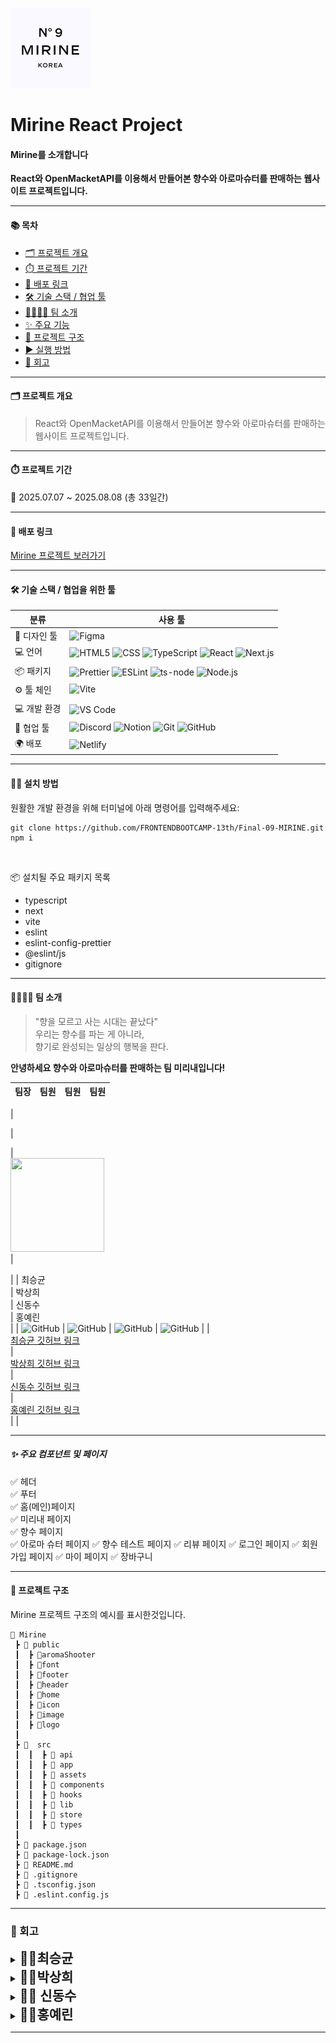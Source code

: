 ![Mirine](readme_logo.png)

# Mirine React Project

#### Mirine를 소개합니다

**React와 OpenMacketAPI를 이용해서 만들어본 향수와 아로마슈터를 판매하는 웹사이트 프로젝트입니다.**

---

#### 📚 목차

- [🗂️ 프로젝트 개요](#프로젝트-개요)
- [⏱️ 프로젝트 기간](#프로젝트-기간)
- [🚀 배포 링크](#배포-링크)
- [🛠️ 기술 스택 / 협업 툴](#기술-스택--협업을-위한-툴)
- [👨‍👩‍👧‍👦 팀 소개](#팀-소개)
- [✨ 주요 기능](#주요-기능)
- [📁 프로젝트 구조](#프로젝트-구조)
- [▶️ 실행 방법](#실행-방법)
- [📝 회고](#회고)

---

#### 🗂️ 프로젝트 개요

> React와 OpenMacketAPI를 이용해서 만들어본 향수와 아로마슈터를 판매하는 웹사이트 프로젝트입니다.

---

#### ⏱️ 프로젝트 기간

📆 2025.07.07 ~ 2025.08.08 (총 33일간)

---

#### 🚀 배포 링크

[Mirine 프로젝트 보러가기](https://final-09-mirine.vercel.app/)

---

#### 🛠️ 기술 스택 / 협업을 위한 툴

| 분류         | 사용 툴                                                                                                                                                                                                                                                                                                                                                                                                                                                                                                                         |
| ------------ | ------------------------------------------------------------------------------------------------------------------------------------------------------------------------------------------------------------------------------------------------------------------------------------------------------------------------------------------------------------------------------------------------------------------------------------------------------------------------------------------------------------------------------- |
| 🎨 디자인 툴 | ![Figma](https://img.shields.io/badge/Figma-F24E1E?style=for-the-badge&logo=figma&logoColor=white)                                                                                                                                                                                                                                                                                                                                                                                                                              |
| 💻 언어      | ![HTML5](https://img.shields.io/badge/html5-E34F26?style=for-the-badge&logo=html5&logoColor=white) ![CSS](https://img.shields.io/badge/CSS-663399?style=for-the-badge&logo=CSS3&logoColor=white) ![TypeScript](https://img.shields.io/badge/TypeScript-007ACC?style=for-the-badge&logo=typescript&logoColor=white) ![React](https://img.shields.io/badge/React-20232A?style=for-the-badge&logo=react&logoColor=61DAFB) ![Next.js](https://img.shields.io/badge/Next.js-000000?style=for-the-badge&logo=next.js&logoColor=white) |
| 📦 패키지    | ![Prettier](https://img.shields.io/badge/prettier-1A2C34?style=for-the-badge&logo=prettier&logoColor=F7BA3E) ![ESLint](https://img.shields.io/badge/eslint-3A33D1?style=for-the-badge&logo=eslint&logoColor=white) ![ts-node](https://img.shields.io/badge/ts--node-3178C6?style=for-the-badge&logo=ts-node&logoColor=white) ![Node.js](https://img.shields.io/badge/Node.js-43853D?style=for-the-badge&logo=node.js&logoColor=white)                                                                                           |
| ⚙️ 툴 체인   | ![Vite](https://img.shields.io/badge/Vite-646CFF?style=for-the-badge&logo=Vite&logoColor=white)                                                                                                                                                                                                                                                                                                                                                                                                                                 |
|              |
| 💻 개발 환경 | ![VS Code](https://img.shields.io/badge/Visual_Studio_Code-0078D4?style=for-the-badge&logo=visual%20studio%20code&logoColor=white)                                                                                                                                                                                                                                                                                                                                                                                              |
| 🤝 협업 툴   | ![Discord](https://img.shields.io/badge/Discord-7289DA?style=for-the-badge&logo=discord&logoColor=white) ![Notion](https://img.shields.io/badge/Notion-000000?style=for-the-badge&logo=notion&logoColor=white) ![Git](https://img.shields.io/badge/GIT-E44C30?style=for-the-badge&logo=git&logoColor=white) ![GitHub](https://img.shields.io/badge/GitHub-100000?style=for-the-badge&logo=github&logoColor=white)                                                                                                               |
| 🌍 배포      | ![Netlify](https://img.shields.io/badge/Netlify-00C7B7?style=for-the-badge&logo=netlify&logoColor=white)                                                                                                                                                                                                                                                                                                                                                                                                                        |

---

#### 🧑‍💻 설치 방법

원활한 개발 환경을 위해 터미널에 아래 명령어를 입력해주세요:

```
git clone https://github.com/FRONTENDBOOTCAMP-13th/Final-09-MIRINE.git
npm i
```

<br>

📦 설치될 주요 패키지 목록

- typescript
- next
- vite
- eslint
- eslint-config-prettier
- @eslint/js
- gitignore

---

#### 👨‍👩‍👧‍👦 팀 소개

> "향을 모르고 사는 시대는 끝났다"<br>우리는 향수를 파는 게 아니라,<br>향기로 완성되는 일상의 행복을 판다.<br>

**안녕하세요 향수와 아로마슈터를 판매하는 팀 미리내입니다!**

| 팀장 | 팀원 | 팀원 | 팀원 |
| ---- | ---- | ---- | ---- |

|

<!-- (승균님)이미지 -->

|

<!-- (상희님)이미지 -->

|  
<img src="./public/dongsu.png" height="150px" width="150px">  
|

<!-- (예린님)이미지 -->

|
| 최승균  
| 박상희  
| 신동수  
| 홍예린  
|
|
![GitHub](https://img.shields.io/badge/GitHub-100000?style=for-the-badge&logo=github&logoColor=white)
|
![GitHub](https://img.shields.io/badge/GitHub-100000?style=for-the-badge&logo=github&logoColor=white)
|
![GitHub](https://img.shields.io/badge/GitHub-100000?style=for-the-badge&logo=github&logoColor=white)
|
![GitHub](https://img.shields.io/badge/GitHub-100000?style=for-the-badge&logo=github&logoColor=white)
|
|  
[최승균 깃허브 링크](https://github.com/seuchoi0531)  
|  
[박상희 깃허브 링크](https://github.com/2sign)  
|  
[신동수 깃허브 링크](https://github.com/Dongsusin?tab=repositories)  
|  
[홍예린 깃허브 링크](https://github.com/hhongye)  
|
|

---

##### ✨ 주요 컴포넌트 및 페이지

✅ 헤더  
✅ 푸터  
✅ 홈(메인)페이지  
✅ 미리내 페이지  
✅ 향수 페이지  
✅ 아로마 슈터 페이지
✅ 향수 테스트 페이지
✅ 리뷰 페이지
✅ 로그인 페이지
✅ 회원가입 페이지
✅ 마이 페이지
✅ 장바구니

---

#### 📁 프로젝트 구조

Mirine 프로젝트 구조의 예시를 표시한것입니다.

```
📂 Mirine
 ┣ 📂 public
 ┃  ┣ 📂aromaShooter
 ┃  ┣ 📂font
 ┃  ┣ 📂footer
 ┃  ┣ 📂header
 ┃  ┣ 📂home
 ┃  ┣ 📂icon
 ┃  ┣ 📂image
 ┃  ┣ 📂logo
 ┃
 ┣ 📂  src
 ┃  ┃  ┣ 📂 api
 ┃  ┃  ┣ 📂 app
 ┃  ┃  ┣ 📂 assets
 ┃  ┃  ┣ 📂 components
 ┃  ┃  ┣ 📂 hooks
 ┃  ┃  ┣ 📂 lib
 ┃  ┃  ┣ 📂 store
 ┃  ┃  ┣ 📂 types
 ┃
 ┣ 📄 package.json
 ┣ 📄 package-lock.json
 ┣ 📄 README.md
 ┣ 📄 .gitignore
 ┣ 📄 .tsconfig.json
 ┣ 📄 .eslint.config.js
```

---

### 📝 회고

<details>
  <summary><span style="font-size: 1.5em; font-weight: bold;">🧑‍⚖️최승균</span></summary>
  <blockquote>
  <!-- (승균님)회고내용 -->
  </blockquote>
</details>

<details>
  <summary><span style="font-size: 1.5em; font-weight: bold;">👨‍🔧박상희</span></summary>
  <blockquote>
 <!-- (상희님)회고내용 -->
  </blockquote>
</details>

<details>
  <summary><span style="font-size: 1.5em; font-weight: bold;">👨‍🔧 신동수</span></summary>
  <blockquote>
    이번 프로젝트를 통해 지금까지 배운 내용을 정리하고 실제로 활용해볼 수 있어 매우 유익한 시간이었습니다.<br>
    React와 Next.js를 활용하여 웹사이트를 구현하면서, 단순하고 간단해 보이는 기능들도<br>
    실제로 구현해보면 생각보다 복잡하고 어려운 부분이 많다는 것을 깨달았습니다.<br>
    특히 다양한 API와의 연동 과정을 직접 경험하면서 많은 것을 배울 수 있었고,<br>
    복잡한 기능을 하나씩 구현해 나가는 과정 자체가 매우 의미 있는 경험이었습니다.
  </blockquote>
</details>

<details>
  <summary><span style="font-size: 1.5em; font-weight: bold;">👨‍🔧홍예린</span></summary>
  <blockquote>
  <!-- (예린님)회고내용 -->
  </blockquote>
</details>

---
